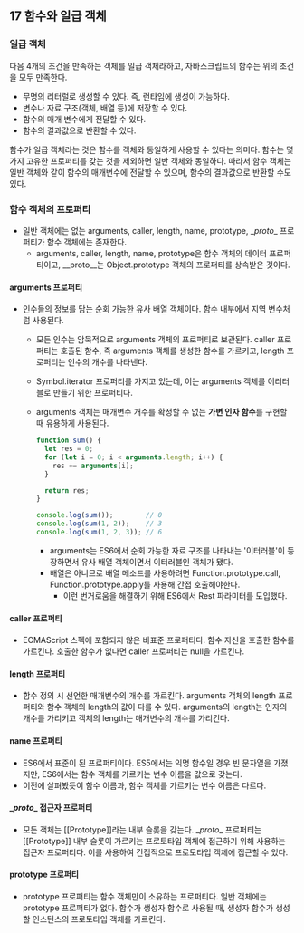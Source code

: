 ## 17 함수와 일급 객체

### 일급 객체

다음 4개의 조건을 만족하는 객체를 일급 객체라하고, 자바스크립트의 함수는 위의 조건을 모두 만족한다.

- 무명의 리터럴로 생성할 수 있다. 즉, 런타임에 생성이 가능하다.
- 변수나 자료 구조(객체, 배열 등)에 저장할 수 있다.
- 함수의 매개 변수에게 전달할 수 있다.
- 함수의 결과값으로 반환할 수 있다.

함수가 일급 객체라는 것은 함수를 객체와 동일하게 사용할 수 있다는 의미다. 함수는 몇 가지 고유한 프로퍼티를 갖는 것을 제외하면 일반 객체와 동일하다. 따라서 함수 객체는 일반 객체와 같이 함수의 매개변수에 전달할 수 있으며, 함수의 결과값으로 반환할 수도 있다.

### 함수 객체의 프로퍼티

- 일반 객체에는 없는 arguments, caller, length, name, prototype, \__proto__ 프로퍼티가 함수 객체에는 존재한다.
  - arguments, caller, length, name, prototype은 함수 객체의 데이터 프로퍼티이고, \__proto__는 Object.prototype 객체의 프로퍼티를 상속받은 것이다.

#### arguments 프로퍼티

- 인수들의 정보를 담는 순회 가능한 유사 배열 객체이다. 함수 내부에서 지역 변수처럼 사용된다.

  - 모든 인수는 암묵적으로 arguments 객체의 프로퍼티로 보관된다. caller 프로퍼티는 호출된 함수, 즉 arguments 객체를 생성한 함수를 가르키고, length 프로퍼티는 인수의 개수를 나타낸다.

  - Symbol.iterator 프로퍼티를 가지고 있는데, 이는 arguments 객체를 이러터블로 만들기 위한 프로퍼티다.

  - arguments 객체는 매개변수 개수를 확정할 수 없는 **가변 인자 함수**를 구현할 때 유용하게 사용된다.

    ```javascript
    function sum() {
      let res = 0;
      for (let i = 0; i < arguments.length; i++) {
        res += arguments[i];
      }

      return res;
    }

    console.log(sum());        // 0
    console.log(sum(1, 2));    // 3
    console.log(sum(1, 2, 3)); // 6
    ```

    - arguments는 ES6에서 순회 가능한 자료 구조를 나타내는 '이터러블'이 등장하면서 유사 배열 객체이면서 이터러블인 객체가 됐다.
    - 배열은 아니므로 배열 메소드를 사용하려면 Function.prototype.call, Function.prototype.apply를 사용해 간접 호출해야한다.
      - 이런 번거로움을 해결하기 위해 ES6에서 Rest 파라미터를 도입했다.

#### caller 프로퍼티

- ECMAScript 스펙에 포함되지 않은 비표준 프로퍼티다. 함수 자신을 호출한 함수를 가르킨다. 호출한 함수가 없다면 caller 프로퍼티는 null을 가르킨다.

#### length 프로퍼티

- 함수 정의 시 선언한 매개변수의 개수를 가르킨다. arguments 객체의 length 프로퍼티와 함수 객체의 length의 값이 다를 수 있다. arguments의 length는 인자의 개수를 가리키고 객체의 length는 매개변수의 개수를 가리킨다.

#### name 프로퍼티

- ES6에서 표준이 된 프로퍼티이다. ES5에서는 익명 함수일 경우 빈 문자열을 가졌지만, ES6에서는 함수 객체를 가르키는 변수 이름을 값으로 갖는다.
- 이전에 살펴봤듯이 함수 이름과, 함수 객체를 가르키는 변수 이름은 다르다.

#### \__proto__ 접근자 프로퍼티

- 모든 객체는 [[Prototype]]라는 내부 슬롯을 갖는다. \__proto__ 프로퍼티는 [[Prototype]] 내부 슬롯이 가르키는 프로토타입 객체에 접근하기 위해 사용하는 접근자 프로퍼티다. 이를 사용하여 간접적으로 프로토타입 객체에 접근할 수 있다.

#### prototype 프로퍼티

- prototype 프로퍼티는 함수 객체만이 소유하는 프로퍼티다. 일반 객체에는 prototype 프로퍼티가 없다. 함수가 생성자 함수로 사용될 때, 생성자 함수가 생성할 인스턴스의 프로토타입 객체를 가르킨다.